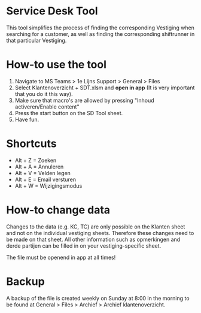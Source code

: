 # Service Desk Tool
This tool simplifies the process of finding the corresponding Vestiging when searching for a customer, as well as finding the corresponding shiftrunner in that particular Vestiging. 

# How-to use the tool
1. Navigate to MS Teams > 1e Lijns Support > General > Files
2. Select Klantenoverzicht + SDT.xlsm and <b>open in app</b> (It is very important that you do it this way).
3. Make sure that macro's are allowed by pressing "Inhoud activeren/Enable content"
4. Press the start button on the SD Tool sheet.
5. Have fun. 

# Shortcuts
- Alt + Z = Zoeken
- Alt + A = Annuleren
- Alt + V = Velden legen
- Alt + E = Email versturen
- Alt + W = Wijzigingsmodus

# How-to change data
Changes to the data (e.g. KC, TC) are only possible on the Klanten sheet and not on the individual vestiging sheets. 
Therefore these changes need to be made on that sheet. All other information such as opmerkingen and derde partijen can be filled in on your vestiging-specific sheet. 

The file must be openend in app at all times!

# Backup
A backup of the file is created weekly on Sunday at 8:00 in the morning to be found at General > Files > Archief > Archief klantenoverzicht.
